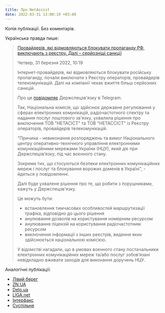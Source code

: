 ```yaml
---
title: Про NetAssist
date: 2022-03-31 13:00:19 +03:00
---
```


Копія публікації. Без коментарів.

Українська правда пише:

> [Провайдерів, які відмовляються блокувати пропаганду РФ, виключають з реєстру. Далі – серйозніші санкції][1]
>
> Четвер, 31 березня 2022, 10:19
>
> Інтернет-провайдерів, які відмовляються блокувати російську пропаганду, почали виключати з Реєстру операторів, провайдерів телекомунікацій. Далі на компанії чекає вжиття більш серйозних санкцій.
>
> Про це [повідомляє][2] Держспецзв'язку в Telegram.
>
> Так, Національна комісія, що здійснює державне регулювання у сферах електронних комунікацій, радіочастотного спектру та надання послуг поштового зв'язку, ухвалила рішення про виключення ТОВ "НЕТАСІСТ" та ТОВ "НЕТАССІСТ" із Реєстру операторів, провайдерів телекомунікацій.
>
> "Причина - невиконання розпоряджень та вимог Національного центру оперативно-технічного управління електронними комунікаційними мережами України (НЦУ), який діє при Держспецзв’язку, під час воєнного стану.
>
> Зокрема тих, що стосуються безпеки електронних комунікаційних мереж і послуг та блокування ворожих доменів в Україні", - йдеться у повідомленні.
>
> Далі буде ухвалене рішення про те, що робити з порушниками, кажуть у Держспецзв'язку.
>
> Це можуть бути:
>
> - встановлення тимчасових особливостей маршрутизації трафіка, відповідно до цього рішення
> - анулювання дозволів на користування номерним ресурсом
> - анулювання ліцензій на користування радіочастотним ресурсом
> - виключення інформації з інших реєстрів, ведення яких здійснюється національною комісією.
>
> У відомстві нагадали, що в умовах воєнного стану постачальники електронних комунікаційних мереж та/або послуг зобов’язані невідкладно вживати заходів для виконання доручень НЦУ.

Аналогічні публікації:

 - [Лівий берег][3]
 - [ZN,UA][4]
 - [Delo.ua][5]
 - [LIGA.net][6]
 - [Інтерфакс][7]
 - [Суспільне][8]

[1]: https://www.epravda.com.ua/news/2022/03/31/684985/
[2]: https://t.me/dsszzi_official/2736
[3]: https://lb.ua/society/2022/03/31/511718_kiivskogo_internetprovaydera.html
[4]: https://zn.ua/ukr/UKRAINE/internet-provajderiv-jaki-vidmovljajutsja-blokuvati-propahandu-rf-pochali-vikljuchati-z-rejestru-derzhspetszvjazku.html
[5]: https://delo.ua/uk/telecom/ne-blokuvali-vorozi-domeni-dvox-internet-provaideriv-viklyucili-iz-derzrejestru-ukrayini-394994/
[6]: https://biz.liga.net/ua/all/telekom/novosti/kievskogo-provaydera-nakazali-za-otkaz-blokirovat-russkie-sayty
[7]: https://ua.interfax.com.ua/news/telecom/819679.html
[8]: https://suspilne.media/223576-provajderiv-aki-vidmovlautsa-blokuvati-rosijsku-propagandu-poperedili-pro-sankcii/
